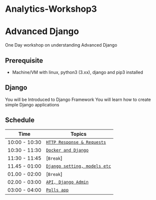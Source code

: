 # Analytics-Workshop3

# Advanced Django

One Day workshop on understanding Advanced Django

## Prerequisite

- Machine/VM with linux, python3 (3.xx), django and pip3 installed

## Django
You will be Introduced to Django Framework
You will learn how to create simple Django applications

## Schedule
| Time          | Topics                                            |
|---------------|---------------------------------------------------|
| 10:00 - 10:30 | [`HTTP Response & Requests`](http_req_and_res.md) |
| 10:30 - 11:30 | [`Docker and Django`](django_docker.md)           |
| 11:30 - 11:45 | [`Break`]                                         |
| 11.45 - 01:00 | [`Django setting, models etc`](excersise1.md)     |
| 01.00 - 02:00 | [`Break`]                                         |
| 02.00 - 03:00 | [`API, Django Admin`](excersise2.md)              |
| 03:00 - 04:00 | [`Polls app`](excersise3.md)                      |

